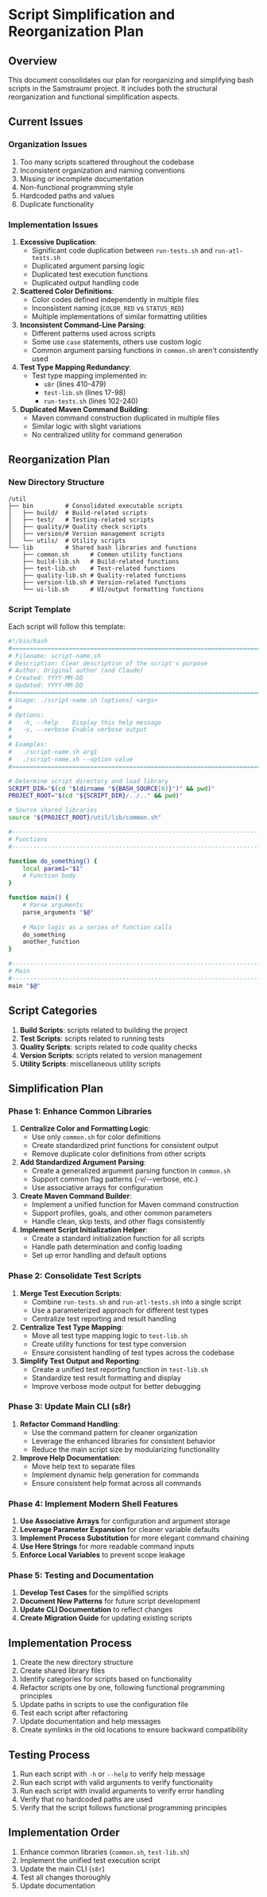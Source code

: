 <!-- 
Copyright (c) 2025 [Eric C. Mumford (@heymumford)](https://github.com/heymumford), Gemini Deep Research, Claude 3.7.
-->

# Script Simplification and Reorganization Plan

## Overview

This document consolidates our plan for reorganizing and simplifying bash scripts in the Samstraumr project. It includes both the structural reorganization and functional simplification aspects.

## Current Issues

### Organization Issues

1. Too many scripts scattered throughout the codebase
2. Inconsistent organization and naming conventions
3. Missing or incomplete documentation
4. Non-functional programming style
5. Hardcoded paths and values
6. Duplicate functionality

### Implementation Issues

1. **Excessive Duplication**:
   - Significant code duplication between `run-tests.sh` and `run-atl-tests.sh`
   - Duplicated argument parsing logic
   - Duplicated test execution functions
   - Duplicated output handling code
2. **Scattered Color Definitions**:
   - Color codes defined independently in multiple files
   - Inconsistent naming (`COLOR_RED` vs `STATUS_RED`)
   - Multiple implementations of similar formatting utilities
3. **Inconsistent Command-Line Parsing**:
   - Different patterns used across scripts
   - Some use `case` statements, others use custom logic
   - Common argument parsing functions in `common.sh` aren't consistently used
4. **Test Type Mapping Redundancy**:
   - Test type mapping implemented in:
     - `s8r` (lines 410-479)
     - `test-lib.sh` (lines 17-98)
     - `run-tests.sh` (lines 102-240)
5. **Duplicated Maven Command Building**:
   - Maven command construction duplicated in multiple files
   - Similar logic with slight variations
   - No centralized utility for command generation

## Reorganization Plan

### New Directory Structure

```
/util
├── bin         # Consolidated executable scripts
│   ├── build/  # Build-related scripts
│   ├── test/   # Testing-related scripts
│   ├── quality/# Quality check scripts
│   ├── version/# Version management scripts
│   └── utils/  # Utility scripts
└── lib         # Shared bash libraries and functions
    ├── common.sh      # Common utility functions
    ├── build-lib.sh   # Build-related functions
    ├── test-lib.sh    # Test-related functions
    ├── quality-lib.sh # Quality-related functions
    ├── version-lib.sh # Version-related functions
    └── ui-lib.sh      # UI/output formatting functions
```

### Script Template

Each script will follow this template:

```bash
#!/bin/bash
#==============================================================================
# Filename: script-name.sh
# Description: Clear description of the script's purpose
# Author: Original author (and Claude)
# Created: YYYY-MM-DD
# Updated: YYYY-MM-DD
#==============================================================================
# Usage: ./script-name.sh [options] <args>
#
# Options:
#   -h, --help    Display this help message
#   -v, --verbose Enable verbose output
#
# Examples:
#   ./script-name.sh arg1
#   ./script-name.sh --option value
#==============================================================================

# Determine script directory and load library
SCRIPT_DIR="$(cd "$(dirname "${BASH_SOURCE[0]}")" && pwd)"
PROJECT_ROOT="$(cd "${SCRIPT_DIR}/../.." && pwd)"

# Source shared libraries
source "${PROJECT_ROOT}/util/lib/common.sh"

#------------------------------------------------------------------------------
# Functions
#------------------------------------------------------------------------------

function do_something() {
    local param1="$1"
    # Function body
}

function main() {
    # Parse arguments
    parse_arguments "$@"
    
    # Main logic as a series of function calls
    do_something
    another_function
}

#------------------------------------------------------------------------------
# Main
#------------------------------------------------------------------------------
main "$@"
```

## Script Categories

1. **Build Scripts**: scripts related to building the project
2. **Test Scripts**: scripts related to running tests
3. **Quality Scripts**: scripts related to code quality checks
4. **Version Scripts**: scripts related to version management
5. **Utility Scripts**: miscellaneous utility scripts

## Simplification Plan

### Phase 1: Enhance Common Libraries

1. **Centralize Color and Formatting Logic**:
   - Use only `common.sh` for color definitions
   - Create standardized print functions for consistent output
   - Remove duplicate color definitions from other scripts
2. **Add Standardized Argument Parsing**:
   - Create a generalized argument parsing function in `common.sh`
   - Support common flag patterns (-v/--verbose, etc.)
   - Use associative arrays for configuration
3. **Create Maven Command Builder**:
   - Implement a unified function for Maven command construction
   - Support profiles, goals, and other common parameters
   - Handle clean, skip tests, and other flags consistently
4. **Implement Script Initialization Helper**:
   - Create a standard initialization function for all scripts
   - Handle path determination and config loading
   - Set up error handling and default options

### Phase 2: Consolidate Test Scripts

1. **Merge Test Execution Scripts**:
   - Combine `run-tests.sh` and `run-atl-tests.sh` into a single script
   - Use a parameterized approach for different test types
   - Centralize test reporting and result handling
2. **Centralize Test Type Mapping**:
   - Move all test type mapping logic to `test-lib.sh`
   - Create utility functions for test type conversion
   - Ensure consistent handling of test types across the codebase
3. **Simplify Test Output and Reporting**:
   - Create a unified test reporting function in `test-lib.sh`
   - Standardize test result formatting and display
   - Improve verbose mode output for better debugging

### Phase 3: Update Main CLI (s8r)

1. **Refactor Command Handling**:
   - Use the command pattern for cleaner organization
   - Leverage the enhanced libraries for consistent behavior
   - Reduce the main script size by modularizing functionality
2. **Improve Help Documentation**:
   - Move help text to separate files
   - Implement dynamic help generation for commands
   - Ensure consistent help format across all commands

### Phase 4: Implement Modern Shell Features

1. **Use Associative Arrays** for configuration and argument storage
2. **Leverage Parameter Expansion** for cleaner variable defaults
3. **Implement Process Substitution** for more elegant command chaining
4. **Use Here Strings** for more readable command inputs
5. **Enforce Local Variables** to prevent scope leakage

### Phase 5: Testing and Documentation

1. **Develop Test Cases** for the simplified scripts
2. **Document New Patterns** for future script development
3. **Update CLI Documentation** to reflect changes
4. **Create Migration Guide** for updating existing scripts

## Implementation Process

1. Create the new directory structure
2. Create shared library files
3. Identify categories for scripts based on functionality
4. Refactor scripts one by one, following functional programming principles
5. Update paths in scripts to use the configuration file
6. Test each script after refactoring
7. Update documentation and help messages
8. Create symlinks in the old locations to ensure backward compatibility

## Testing Process

1. Run each script with `-h` or `--help` to verify help message
2. Run each script with valid arguments to verify functionality
3. Run each script with invalid arguments to verify error handling
4. Verify that no hardcoded paths are used
5. Verify that the script follows functional programming principles

## Implementation Order

1. Enhance common libraries (`common.sh`, `test-lib.sh`)
2. Implement the unified test execution script
3. Update the main CLI (`s8r`)
4. Test all changes thoroughly
5. Update documentation
